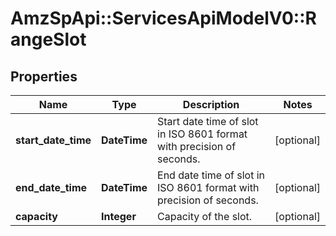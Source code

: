 # AmzSpApi::ServicesApiModelV0::RangeSlot

## Properties
Name | Type | Description | Notes
------------ | ------------- | ------------- | -------------
**start_date_time** | **DateTime** | Start date time of slot in ISO 8601 format with precision of seconds. | [optional] 
**end_date_time** | **DateTime** | End date time of slot in ISO 8601 format with precision of seconds. | [optional] 
**capacity** | **Integer** | Capacity of the slot. | [optional] 

